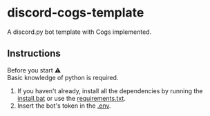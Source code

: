 # discord-cogs-template
A discord.py bot template with Cogs implemented.

## Instructions
Before you start ⚠
<br>
Basic knowledge of python is required.

1. If you haven't already, install all the dependencies by running the [install.bat](./src/install.bat) or use the [requirements.txt](./requirements.txt).
2. Insert the bot's token in the [.env](./src/configuration/.env).
